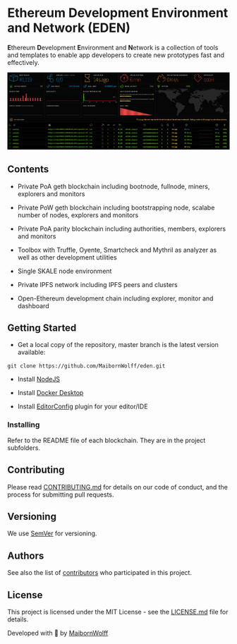 # Ethereum Development Environment and Network (EDEN)

**E**thereum **D**evelopment **E**nvironment and **N**etwork is a collection of tools and templates to enable app developers to create new prototypes fast and effectively.

![Screenshot of the EDEN dashboard](/docs/images/dashboard.png)

## Contents

- Private PoA geth blockchain including bootnode, fullnode, miners, explorers and monitors

- Private PoW geth blockchain including bootstrapping node, scalabe number of nodes, explorers and monitors

- Private PoA parity blockchain including authorities, members, explorers and monitors

- Toolbox with Truffle, Oyente, Smartcheck and Mythril as analyzer as well as other development utilities

- Single SKALE node environment

- Private IPFS network including IPFS peers and clusters

- Open-Ethereum development chain including explorer, monitor and dashboard

## Getting Started

- Get a local copy of the repository, master branch is the latest version available:

```
git clone https://github.com/MaibornWolff/eden.git
```

- Install [NodeJS](https://nodejs.org)

- Install [Docker Desktop](https://www.docker.com/products/docker-desktop)

- Install [EditorConfig](https://editorconfig.org/#download) plugin for your editor/IDE

### Installing

Refer to the README file of each blockchain. They are in the project subfolders.

## Contributing

Please read [CONTRIBUTING.md](CONTRIBUTING.md) for details on our code of conduct, and the process for submitting pull requests.

## Versioning

We use [SemVer](http://semver.org) for versioning.

## Authors

See also the list of [contributors](https://github.com/MaibornWolff/eden/contributors) who participated in this project.

## License

This project is licensed under the MIT License - see the [LICENSE.md](LICENSE.md) file for details.

Developed with :green_heart: by [MaibornWolff](https://www.maibornwolff.de)
